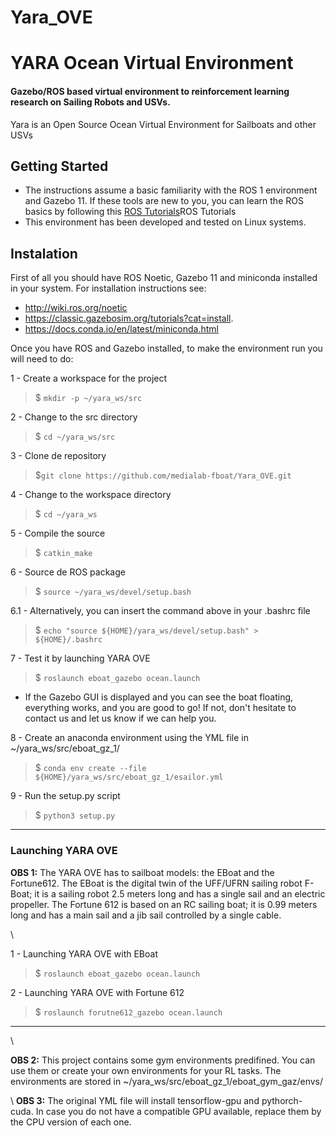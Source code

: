 # Yara_OVE

# YARA Ocean Virtual Environment

#### Gazebo/ROS based virtual environment to reinforcement learning research on Sailing Robots and USVs.
Yara is an Open Source Ocean Virtual Environment for Sailboats and other USVs

## Getting Started
* The instructions assume a basic familiarity with the ROS 1 environment and Gazebo 11.  If these tools are new to you, you can learn the ROS basics by following this [ROS Tutorials](http://wiki.ros.org/ROS/Tutorials)ROS Tutorials
* This environment has been developed and tested on Linux systems.

## Instalation

First of all you should have ROS Noetic, Gazebo 11 and miniconda installed in your system. For installation instructions see:
* http://wiki.ros.org/noetic
* https://classic.gazebosim.org/tutorials?cat=install.
* https://docs.conda.io/en/latest/miniconda.html

Once you have ROS and Gazebo installed, to make the environment run you will need to do:

1 - Create a workspace for the project

> $ ```mkdir -p ~/yara_ws/src```

2 - Change to the src directory

> $ ```cd ~/yara_ws/src```

3 - Clone de repository

> $```git clone https://github.com/medialab-fboat/Yara_OVE.git```

4 - Change to the workspace directory

> $ ```cd ~/yara_ws```

5 - Compile the source

> $ ```catkin_make```

6 - Source de ROS package

> $ ```source ~/yara_ws/devel/setup.bash```

6.1 - Alternatively, you can insert the command above in your .bashrc file

> $ ```echo "source ${HOME}/yara_ws/devel/setup.bash" > ${HOME}/.bashrc```

7 - Test it by launching YARA OVE
> $ ```roslaunch eboat_gazebo ocean.launch```

* If the Gazebo GUI is displayed and you can see the boat floating, everything works, and you are good to go! If not, don't hesitate to contact us and let us know if we can help you.

8 - Create an anaconda environment using the YML file in ~/yara_ws/src/eboat_gz_1/

> $ ```conda env create --file ${HOME}/yara_ws/src/eboat_gz_1/esailor.yml```

9 - Run the setup.py script

> $ ```python3 setup.py```

---

### Launching YARA OVE

**OBS 1:** The YARA OVE has to sailboat models: the EBoat and the Fortune612. The EBoat is the digital twin of the UFF/UFRN sailing robot F-Boat; it is a sailing robot 2.5 meters long and has a single sail and an electric propeller. The Fortune 612 is based on an RC sailing boat; it is 0.99 meters long and has a main sail and a jib sail controlled by a single cable.

\\

1 - Launching YARA OVE with EBoat
> $ ```roslaunch eboat_gazebo ocean.launch```

2 - Launching YARA OVE with Fortune 612
> $ ```roslaunch forutne612_gazebo ocean.launch```

---

\\

**OBS 2:** This project contains some gym environments predifined. You can use them or create your own environments for your RL tasks. The environments are stored in ~/yara_ws/src/eboat_gz_1/eboat_gym_gaz/envs/

\\
**OBS 3:** The original YML file will install tensorflow-gpu and pythorch-cuda. In case you do not have a compatible GPU available, replace them by the CPU version of each one.